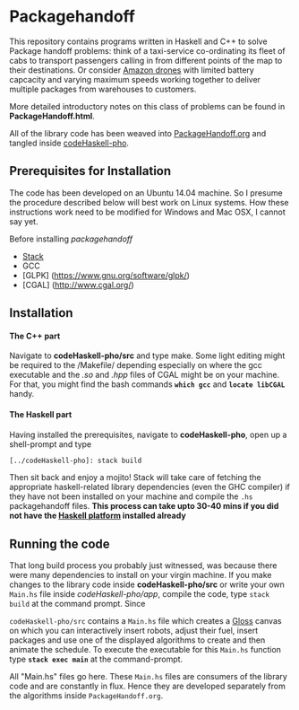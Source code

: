 # Packagehandoff

This repository contains programs written in Haskell and C++ to solve Package handoff problems: think of a taxi-service co-ordinating its fleet of cabs to transport passengers calling in from different points of the map to their destinations. Or consider [Amazon drones](https://www.youtube.com/watch?v=gFj5SCdSYQg) with limited battery capcacity and varying maximum speeds working together to deliver multiple packages from warehouses to customers.

More detailed introductory notes on this class of problems can be found in 
**PackageHandoff.html**.  

All of the library code has been weaved into
[PackageHandoff.org](https://github.com/gtelang/packagehandoff/blob/master/PackageHandoff.org)  and tangled inside [codeHaskell-pho](https://github.com/gtelang/packagehandoff/tree/master/codeHaskell-pho). 

## Prerequisites for Installation
The code has been developed on an Ubuntu 14.04 machine. So I presume the procedure described below will best work on Linux
systems. How these instructions work need to be modified for Windows and Mac OSX, I cannot say yet. 

Before installing *packagehandoff*  
 * [Stack](https://docs.haskellstack.org/en/stable/README/) 
 * GCC
 * [GLPK] (https://www.gnu.org/software/glpk/)
 * [CGAL] (http://www.cgal.org/)
 
## Installation 

#### The C++ part
Navigate to **codeHaskell-pho/src** and type make. Some light editing might be required to the /Makefile/ depending especially on where the gcc executable and the *.so* and *.hpp* files of CGAL might be on your machine. For that, you might find the bash commands **`which gcc`** and **`locate libCGAL`** handy. 

#### The Haskell part
Having installed the prerequisites, navigate to **codeHaskell-pho**, open up a shell-prompt and type
```zsh
[../codeHaskell-pho]: stack build
```
Then sit back and enjoy a mojito! Stack will take care of fetching the appropriate haskell-related library dependencies (even the GHC compiler) if they have not been installed on your machine and compile the `.hs` packagehandoff files. **This process can take upto 30-40 mins if you did not have the [Haskell platform](https://www.haskell.org/platform/) installed already**

## Running the code

That long build process you probably just witnessed, was because there were many dependencies to install on your virgin machine. If you make changes to the library code inside **codeHaskell-pho/src** or write your own `Main.hs` file inside *codeHaskell-pho/app*, compile the code, type `stack build` at the command prompt. Since 

`codeHaskell-pho/src` contains a `Main.hs` file which creates a [Gloss](http://gloss.ouroborus.net/) canvas on which you can interactively insert robots, adjust their fuel, insert packages and use one of the displayed algorithms to create and then animate the schedule. To execute the executable for this `Main.hs` function type **`stack exec main`** at the command-prompt. 




All "Main.hs" files go here. These `Main.hs` files are consumers of the library code and are constantly in flux. Hence they are developed separately from the algorithms inside `PackageHandoff.org`. 


